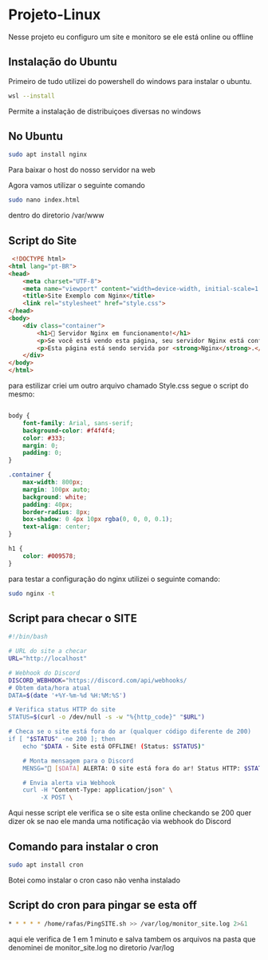 # Projeto-Linux 

 Nesse projeto eu configuro um site e monitoro se ele está online ou offline 
 
## Instalação do Ubuntu 

 Primeiro de tudo utilizei do powershell do windows para instalar o ubuntu.

 ```bash
 wsl --install 
```
 Permite a instalação de distribuiçoes diversas no windows
## No Ubuntu

```bash
sudo apt install nginx
```
Para baixar o host do nosso servidor na web

Agora vamos utilizar o seguinte comando 
```bash
sudo nano index.html
```
dentro do diretorio /var/www

 ## Script do Site 
```html
 <!DOCTYPE html>
<html lang="pt-BR">
<head>
    <meta charset="UTF-8">
    <meta name="viewport" content="width=device-width, initial-scale=1.0">
    <title>Site Exemplo com Nginx</title>
    <link rel="stylesheet" href="style.css">
</head>
<body>
    <div class="container">
        <h1>🚀 Servidor Nginx em funcionamento!</h1>
        <p>Se você está vendo esta página, seu servidor Nginx está configurado corretamente!</p>
        <p>Esta página está sendo servida por <strong>Nginx</strong>.</p>
    </div>
</body>
</html>
```
para estilizar criei um outro arquivo chamado Style.css segue o script do mesmo:
 
```css

body {
    font-family: Arial, sans-serif;
    background-color: #f4f4f4;
    color: #333;
    margin: 0;
    padding: 0;
}

.container {
    max-width: 800px;
    margin: 100px auto;
    background: white;
    padding: 40px;
    border-radius: 8px;
    box-shadow: 0 4px 10px rgba(0, 0, 0, 0.1);
    text-align: center;
}

h1 {
    color: #009578;
}
```
para testar a configuração do nginx utilizei o seguinte comando:
```bash
sudo nginx -t
```
## Script para checar o SITE
```bash
#!/bin/bash

# URL do site a checar
URL="http://localhost"

# Webhook do Discord
DISCORD_WEBHOOK="https://discord.com/api/webhooks/
# Obtem data/hora atual
DATA=$(date '+%Y-%m-%d %H:%M:%S')

# Verifica status HTTP do site
STATUS=$(curl -o /dev/null -s -w "%{http_code}" "$URL")

# Checa se o site está fora do ar (qualquer código diferente de 200)
if [ "$STATUS" -ne 200 ]; then
    echo "$DATA - Site está OFFLINE! (Status: $STATUS)"

    # Monta mensagem para o Discord
    MENSG="🚨 [$DATA] ALERTA: O site está fora do ar! Status HTTP: $STATUS"

    # Envia alerta via Webhook
    curl -H "Content-Type: application/json" \
         -X POST \
 ```
Aqui nesse script ele verifica se o site esta online checkando se 200 quer dizer ok se nao ele manda uma notificação via webhook do Discord

## Comando para instalar o cron
```bash
sudo apt install cron
```
Botei como instalar o cron caso não venha instalado

## Script do cron para pingar se esta off
```bash
* * * * * /home/rafas/PingSITE.sh >> /var/log/monitor_site.log 2>&1
```
aqui ele verifica de 1 em 1 minuto e salva tambem os arquivos na pasta que denominei de monitor_site.log no diretorio /var/log
